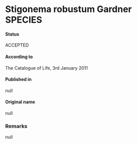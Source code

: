 Stigonema robustum Gardner SPECIES
=======

#### Status
ACCEPTED

#### According to
The Catalogue of Life, 3rd January 2011

#### Published in
null

#### Original name
null

### Remarks
null
